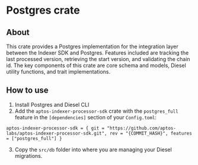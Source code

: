 # Postgres crate

## About 
This crate provides a Postgres implementation for the integration layer between the Indexer SDK and Postgres. Features included are tracking the last processed version, retrieving the start version, and validating the chain id. The key components of this crate are core schema and models, Diesel utility functions, and trait implementations. 

## How to use
1. Install Postgres and Diesel CLI
2. Add the `aptos-indexer-processor-sdk` crate with the `postgres_full` feature in the `[dependencies]` section of your `Config.toml`:
```
aptos-indexer-processor-sdk = { git = "https://github.com/aptos-labs/aptos-indexer-processor-sdk.git", rev = "{COMMIT_HASH}", features = ["postgres_full"] }
```
3. Copy the `src/db` folder into where you are managing your Diesel migrations.